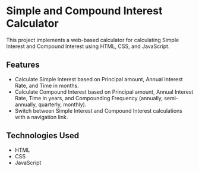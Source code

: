 # Simple and Compound Interest Calculator

This project implements a web-based calculator for calculating Simple Interest and Compound Interest using HTML, CSS, and JavaScript.

## Features

- Calculate Simple Interest based on Principal amount, Annual Interest Rate, and Time in months.
- Calculate Compound Interest based on Principal amount, Annual Interest Rate, Time in years, and Compounding Frequency (annually, semi-annually, quarterly, monthly).
- Switch between Simple Interest and Compound Interest calculations with a navigation link.

## Technologies Used

- HTML
- CSS
- JavaScript
